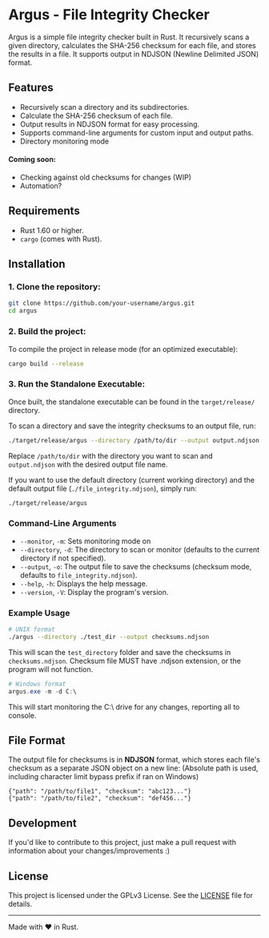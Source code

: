 
# Argus - File Integrity Checker

Argus is a simple file integrity checker built in Rust. It recursively scans a given directory, calculates the SHA-256 checksum for each file, and stores the results in a file. It supports output in NDJSON (Newline Delimited JSON) format.

## Features

- Recursively scan a directory and its subdirectories.
- Calculate the SHA-256 checksum of each file.
- Output results in NDJSON format for easy processing.
- Supports command-line arguments for custom input and output paths.
- Directory monitoring mode

#### Coming soon:

- Checking against old checksums for changes (WIP)
- Automation?

## Requirements

- Rust 1.60 or higher.
- `cargo` (comes with Rust).

## Installation

### 1. Clone the repository:

```bash
git clone https://github.com/your-username/argus.git
cd argus
```

### 2. Build the project:

To compile the project in release mode (for an optimized executable):

```bash
cargo build --release
```

### 3. Run the Standalone Executable:

Once built, the standalone executable can be found in the `target/release/` directory.

To scan a directory and save the integrity checksums to an output file, run:

```bash
./target/release/argus --directory /path/to/dir --output output.ndjson
```

Replace `/path/to/dir` with the directory you want to scan and `output.ndjson` with the desired output file name.

If you want to use the default directory (current working directory) and the default output file (`./file_integrity.ndjson`), simply run:

```bash
./target/release/argus
```

### Command-Line Arguments
- `--monitor`, `-m`: Sets monitoring mode on
- `--directory`, `-d`: The directory to scan or monitor (defaults to the current directory if not specified).
- `--output`, `-o`: The output file to save the checksums (checksum mode, defaults to `file_integrity.ndjson`).
- `--help`, `-h`: Displays the help message.
- `--version`, `-V`: Display the program's version.

### Example Usage

```bash
# UNIX format
./argus --directory ./test_dir --output checksums.ndjson
```

This will scan the `test_directory` folder and save the checksums in `checksums.ndjson`.
Checksum file MUST have .ndjson extension, or the program will not function.

```powershell
# Windows format
argus.exe -m -d C:\
```

This will start monitoring the C:\ drive for any changes, reporting all to console.

## File Format

The output file for checksums is in **NDJSON** format, which stores each file's checksum as a separate JSON object on a new line:
(Absolute path is used, including character limit bypass prefix if ran on Windows)

```ndjson
{"path": "/path/to/file1", "checksum": "abc123..."}
{"path": "/path/to/file2", "checksum": "def456..."}
```

## Development

If you'd like to contribute to this project, just make a pull request with information about your changes/improvements :)

## License

This project is licensed under the GPLv3 License. See the [LICENSE](LICENSE) file for details.

---

Made with ❤️ in Rust. 
